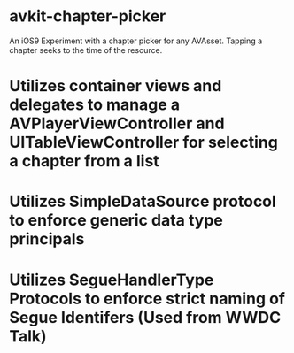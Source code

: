 # avkit-chapter-picker
An iOS9 Experiment with a chapter picker for any AVAsset.  Tapping a chapter seeks to the time of the resource.




# Utilizes container views and delegates to manage a AVPlayerViewController and UITableViewController for selecting a chapter from a list
# Utilizes SimpleDataSource protocol to enforce generic data type principals
# Utilizes SegueHandlerType Protocols to enforce strict naming of Segue Identifers (Used from WWDC Talk)
